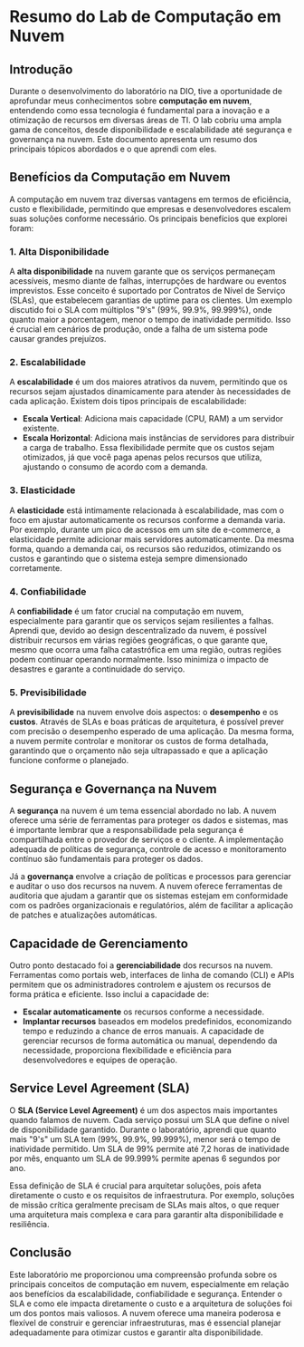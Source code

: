 # Resumo do Lab de Computação em Nuvem

## Introdução
Durante o desenvolvimento do laboratório na DIO, tive a oportunidade de aprofundar meus conhecimentos sobre **computação em nuvem**, entendendo como essa tecnologia é fundamental para a inovação e a otimização de recursos em diversas áreas de TI. O lab cobriu uma ampla gama de conceitos, desde disponibilidade e escalabilidade até segurança e governança na nuvem. Este documento apresenta um resumo dos principais tópicos abordados e o que aprendi com eles.

## Benefícios da Computação em Nuvem
A computação em nuvem traz diversas vantagens em termos de eficiência, custo e flexibilidade, permitindo que empresas e desenvolvedores escalem suas soluções conforme necessário. Os principais benefícios que explorei foram:

### 1. Alta Disponibilidade
A **alta disponibilidade** na nuvem garante que os serviços permaneçam acessíveis, mesmo diante de falhas, interrupções de hardware ou eventos imprevistos. Esse conceito é suportado por Contratos de Nível de Serviço (SLAs), que estabelecem garantias de uptime para os clientes. Um exemplo discutido foi o SLA com múltiplos "9's" (99%, 99.9%, 99.999%), onde quanto maior a porcentagem, menor o tempo de inatividade permitido. Isso é crucial em cenários de produção, onde a falha de um sistema pode causar grandes prejuízos.

### 2. Escalabilidade
A **escalabilidade** é um dos maiores atrativos da nuvem, permitindo que os recursos sejam ajustados dinamicamente para atender às necessidades de cada aplicação. Existem dois tipos principais de escalabilidade:
- **Escala Vertical**: Adiciona mais capacidade (CPU, RAM) a um servidor existente.
- **Escala Horizontal**: Adiciona mais instâncias de servidores para distribuir a carga de trabalho.
Essa flexibilidade permite que os custos sejam otimizados, já que você paga apenas pelos recursos que utiliza, ajustando o consumo de acordo com a demanda.

### 3. Elasticidade
A **elasticidade** está intimamente relacionada à escalabilidade, mas com o foco em ajustar automaticamente os recursos conforme a demanda varia. Por exemplo, durante um pico de acessos em um site de e-commerce, a elasticidade permite adicionar mais servidores automaticamente. Da mesma forma, quando a demanda cai, os recursos são reduzidos, otimizando os custos e garantindo que o sistema esteja sempre dimensionado corretamente.

### 4. Confiabilidade
A **confiabilidade** é um fator crucial na computação em nuvem, especialmente para garantir que os serviços sejam resilientes a falhas. Aprendi que, devido ao design descentralizado da nuvem, é possível distribuir recursos em várias regiões geográficas, o que garante que, mesmo que ocorra uma falha catastrófica em uma região, outras regiões podem continuar operando normalmente. Isso minimiza o impacto de desastres e garante a continuidade do serviço.

### 5. Previsibilidade
A **previsibilidade** na nuvem envolve dois aspectos: o **desempenho** e os **custos**. Através de SLAs e boas práticas de arquitetura, é possível prever com precisão o desempenho esperado de uma aplicação. Da mesma forma, a nuvem permite controlar e monitorar os custos de forma detalhada, garantindo que o orçamento não seja ultrapassado e que a aplicação funcione conforme o planejado.

## Segurança e Governança na Nuvem
A **segurança** na nuvem é um tema essencial abordado no lab. A nuvem oferece uma série de ferramentas para proteger os dados e sistemas, mas é importante lembrar que a responsabilidade pela segurança é compartilhada entre o provedor de serviços e o cliente. A implementação adequada de políticas de segurança, controle de acesso e monitoramento contínuo são fundamentais para proteger os dados.

Já a **governança** envolve a criação de políticas e processos para gerenciar e auditar o uso dos recursos na nuvem. A nuvem oferece ferramentas de auditoria que ajudam a garantir que os sistemas estejam em conformidade com os padrões organizacionais e regulatórios, além de facilitar a aplicação de patches e atualizações automáticas.

## Capacidade de Gerenciamento
Outro ponto destacado foi a **gerenciabilidade** dos recursos na nuvem. Ferramentas como portais web, interfaces de linha de comando (CLI) e APIs permitem que os administradores controlem e ajustem os recursos de forma prática e eficiente. Isso inclui a capacidade de:
- **Escalar automaticamente** os recursos conforme a necessidade.
- **Implantar recursos** baseados em modelos predefinidos, economizando tempo e reduzindo a chance de erros manuais.
A capacidade de gerenciar recursos de forma automática ou manual, dependendo da necessidade, proporciona flexibilidade e eficiência para desenvolvedores e equipes de operação.

## Service Level Agreement (SLA)
O **SLA (Service Level Agreement)** é um dos aspectos mais importantes quando falamos de nuvem. Cada serviço possui um SLA que define o nível de disponibilidade garantido. Durante o laboratório, aprendi que quanto mais "9's" um SLA tem (99%, 99.9%, 99.999%), menor será o tempo de inatividade permitido. Um SLA de 99% permite até 7,2 horas de inatividade por mês, enquanto um SLA de 99.999% permite apenas 6 segundos por ano.

Essa definição de SLA é crucial para arquitetar soluções, pois afeta diretamente o custo e os requisitos de infraestrutura. Por exemplo, soluções de missão crítica geralmente precisam de SLAs mais altos, o que requer uma arquitetura mais complexa e cara para garantir alta disponibilidade e resiliência.

## Conclusão
Este laboratório me proporcionou uma compreensão profunda sobre os principais conceitos de computação em nuvem, especialmente em relação aos benefícios da escalabilidade, confiabilidade e segurança. Entender o SLA e como ele impacta diretamente o custo e a arquitetura de soluções foi um dos pontos mais valiosos. A nuvem oferece uma maneira poderosa e flexível de construir e gerenciar infraestruturas, mas é essencial planejar adequadamente para otimizar custos e garantir alta disponibilidade.

